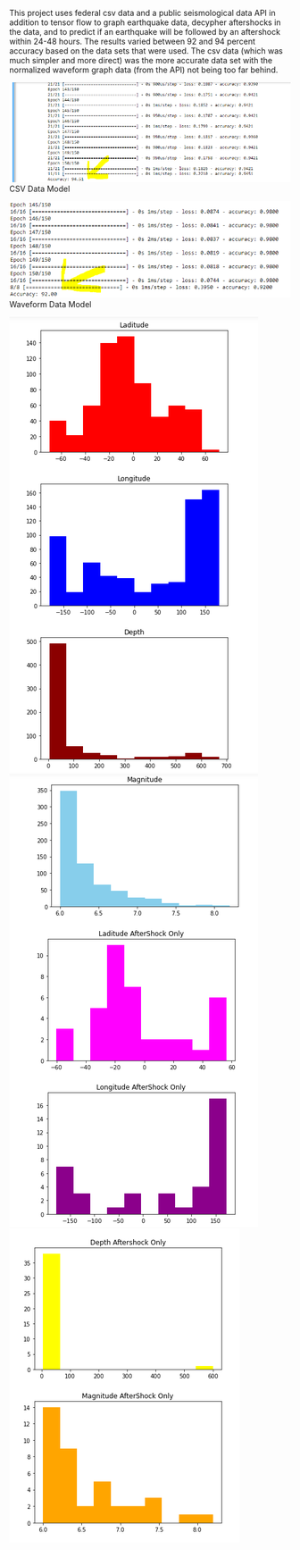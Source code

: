 This project uses federal csv data and a public seismological data API in addition to tensor flow
to graph earthquake data, decypher aftershocks in the data, and to predict if an earthquake will
be followed by an aftershock within 24-48 hours. The results varied between 92 and 94 percent accuracy
based on the data sets that were used. The csv data (which was much simpler and more direct) was the more
accurate data set with the normalized waveform graph data (from the API) not being too far behind.

![alt text](./accuracy.PNG)
CSV Data Model



![alt text](./acc2.PNG)
Waveform Data Model


![alt text](./graphs1.PNG)
![alt text](./graphs2.PNG)
![alt text](./graphs3.PNG)
